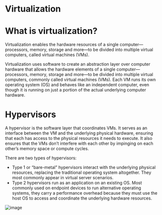 # Virtualization
# What is virtualization?
Virtualization enables the hardware resources of a single computer—processors, memory, storage and more—to be divided into multiple virtual computers, called virtual machines (VMs). 

Virtualization uses software to create an abstraction layer over computer hardware that allows the hardware elements of a single computer—processors, memory, storage and more—to be divided into multiple virtual computers, commonly called virtual machines (VMs). Each VM runs its own operating system (OS) and behaves like an independent computer, even though it is running on just a portion of the actual underlying computer hardware.
#  Hypervisors 
A hypervisor is the software layer that coordinates VMs. It serves as an interface between the VM and the underlying physical hardware, ensuring that each has access to the physical resources it needs to execute. It also ensures that the VMs don’t interfere with each other by impinging on each other’s memory space or compute cycles.

There are two types of hypervisors:

 - Type 1 or “bare-metal” hypervisors interact with the underlying physical resources, replacing the traditional operating system altogether. They most commonly appear in virtual server scenarios.
 - Type 2 hypervisors run as an application on an existing OS. Most commonly used on endpoint devices to run alternative operating systems, they carry a performance overhead because they must use the host OS to access and coordinate the underlying hardware resources.

![image](https://github.com/mallikharjuna160003/30-Days-of-AWS/assets/74324685/d54260ae-2448-4bdb-b49d-bb5676f09ccd)
